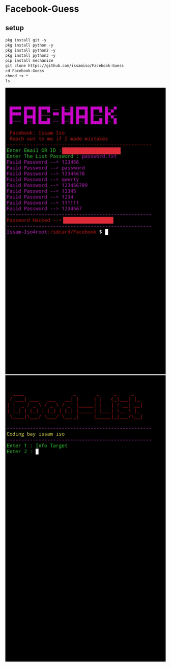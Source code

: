 # Facebook-Guess
## setup
```
pkg install git -y
pkg install python -y
pkg install python2 -y
pkg install python3 -y
pip install mechanize
git clone https://github.com/issamiso/Facebook-Guess
cd Facebook-Guess
chmod +x *
ls    
```

<img src="https://raw.githubusercontent.com/issamiso/Facebook-Guess/main/image/image1.png">
<img src="https://raw.githubusercontent.com/issamiso/Facebook-Guess/main/image/image2.png">
